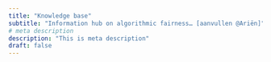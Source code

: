 ```yaml
---
title: "Knowledge base"
subtitle: "Information hub on algorithmic fairness… [aanvullen @Ariën]"
# meta description
description: "This is meta description"
draft: false
---
```


